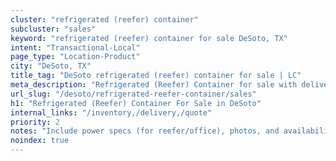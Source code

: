 ```yaml
---
cluster: "refrigerated (reefer) container"
subcluster: "sales"
keyword: "refrigerated (reefer) container for sale DeSoto, TX"
intent: "Transactional-Local"
page_type: "Location-Product"
city: "DeSoto, TX"
title_tag: "DeSoto refrigerated (reefer) container for sale | LC"
meta_description: "Refrigerated (Reefer) Container for sale with delivery in DeSoto, TX. LC Container — local Since 2003. Get pricing today."
url_slug: "/desoto/refrigerated-reefer-container/sales"
h1: "Refrigerated (Reefer) Container For Sale in DeSoto"
internal_links: "/inventory,/delivery,/quote"
priority: 2
notes: "Include power specs (for reefer/office), photos, and availability."
noindex: true
---
```


<!-- TODO: Add unique city/inventory copy, images, and internal links here. -->

